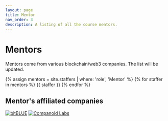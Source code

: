 ```yaml
---
layout: page
title: Mentor
nav_order: 3
description: A listing of all the course mentors.
---
```


# Mentors

Mentors come from various blockchain/web3 companies. The list will be updated. 

{% assign mentors = site.staffers | where: 'role', 'Mentor' %}
{% for staffer in mentors %}
{{ staffer }}
{% endfor %}

## Mentor's affiliated companies

[![bitBLUE](/kaist/assets/images/bitblue.jpg)](https://www.bitblue.team/)
[![Companoid Labs](/kaist/assets/images/companoidlabs.png)](https://www.companoid.io/)
